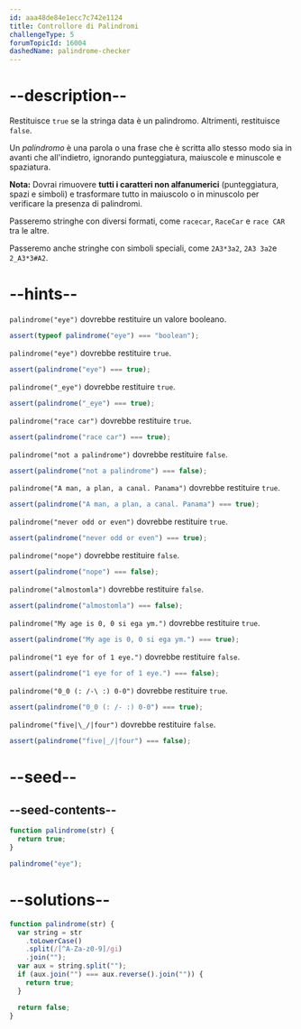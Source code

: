 ```yaml
---
id: aaa48de84e1ecc7c742e1124
title: Controllore di Palindromi
challengeType: 5
forumTopicId: 16004
dashedName: palindrome-checker
---
```


# --description--

Restituisce `true` se la stringa data è un palindromo. Altrimenti, restituisce `false`.

Un <dfn>palindromo</dfn> è una parola o una frase che è scritta allo stesso modo sia in avanti che all'indietro, ignorando punteggiatura, maiuscole e minuscole e spaziatura.

**Nota:** Dovrai rimuovere **tutti i caratteri non alfanumerici** (punteggiatura, spazi e simboli) e trasformare tutto in maiuscolo o in minuscolo per verificare la presenza di palindromi.

Passeremo stringhe con diversi formati, come `racecar`, `RaceCar` e `race CAR` tra le altre.

Passeremo anche stringhe con simboli speciali, come `2A3*3a2`, `2A3 3a2`e `2_A3*3#A2`.

# --hints--

`palindrome("eye")` dovrebbe restituire un valore booleano.

```js
assert(typeof palindrome("eye") === "boolean");
```

`palindrome("eye")` dovrebbe restituire `true`.

```js
assert(palindrome("eye") === true);
```

`palindrome("_eye")` dovrebbe restituire `true`.

```js
assert(palindrome("_eye") === true);
```

`palindrome("race car")` dovrebbe restituire `true`.

```js
assert(palindrome("race car") === true);
```

`palindrome("not a palindrome")` dovrebbe restituire `false`.

```js
assert(palindrome("not a palindrome") === false);
```

`palindrome("A man, a plan, a canal. Panama")` dovrebbe restituire `true`.

```js
assert(palindrome("A man, a plan, a canal. Panama") === true);
```

`palindrome("never odd or even")` dovrebbe restituire `true`.

```js
assert(palindrome("never odd or even") === true);
```

`palindrome("nope")` dovrebbe restituire `false`.

```js
assert(palindrome("nope") === false);
```

`palindrome("almostomla")` dovrebbe restituire `false`.

```js
assert(palindrome("almostomla") === false);
```

`palindrome("My age is 0, 0 si ega ym.")` dovrebbe restituire `true`.

```js
assert(palindrome("My age is 0, 0 si ega ym.") === true);
```

`palindrome("1 eye for of 1 eye.")` dovrebbe restituire `false`.

```js
assert(palindrome("1 eye for of 1 eye.") === false);
```

`palindrome("0_0 (: /-\ :) 0-0")` dovrebbe restituire `true`.

```js
assert(palindrome("0_0 (: /- :) 0-0") === true);
```

`palindrome("five|\_/|four")` dovrebbe restituire `false`.

```js
assert(palindrome("five|_/|four") === false);
```

# --seed--

## --seed-contents--

```js
function palindrome(str) {
  return true;
}

palindrome("eye");
```

# --solutions--

```js
function palindrome(str) {
  var string = str
    .toLowerCase()
    .split(/[^A-Za-z0-9]/gi)
    .join("");
  var aux = string.split("");
  if (aux.join("") === aux.reverse().join("")) {
    return true;
  }

  return false;
}
```
